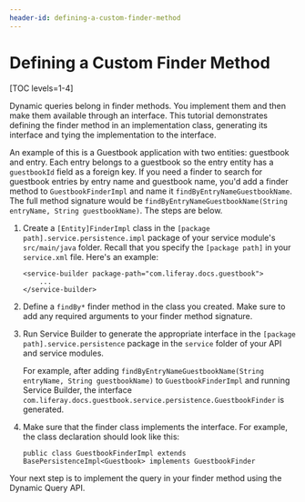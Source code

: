 ```yaml
---
header-id: defining-a-custom-finder-method
---
```


# Defining a Custom Finder Method

[TOC levels=1-4]

Dynamic queries belong in finder methods. You implement them and then make them
available through an interface. This tutorial demonstrates defining the finder
method in an implementation class, generating its interface and tying the
implementation to the interface. 

An example of this is a Guestbook application with two entities: guestbook and
entry. Each entry belongs to a guestbook so the entry entity has
a `guestbookId` field as a foreign key. If you need a finder to search for
guestbook entries by entry name and guestbook name, you'd add a finder method
to `GuestbookFinderImpl` and name it `findByEntryNameGuestbookName`. The full
method signature would be `findByEntryNameGuestbookName(String entryName,
String guestbookName)`. The steps are below. 

1.  Create a `[Entity]FinderImpl` class in the `[package 
    path].service.persistence.impl` package of your service module's
    `src/main/java` folder. Recall that you specify the `[package path]` in your
    `service.xml` file. Here's an example:

        <service-builder package-path="com.liferay.docs.guestbook">
            ...
        </service-builder>

2.  Define a `findBy*` finder method in the class you created. Make sure to add 
    any required arguments to your finder method signature.

4.  Run Service Builder to generate the appropriate interface in the `[package 
    path].service.persistence` package in the `service` folder of your API and
    service modules.

    For example, after adding `findByEntryNameGuestbookName(String entryName,
    String guestbookName)` to `GuestbookFinderImpl` and running Service Builder,
    the interface
    `com.liferay.docs.guestbook.service.persistence.GuestbookFinder` is
    generated.

5.  Make sure that the finder class implements the interface. For example, the 
    class declaration should look like this:

        public class GuestbookFinderImpl extends BasePersistenceImpl<Guestbook> implements GuestbookFinder

Your next step is to implement the query in your finder method using the
Dynamic Query API.
